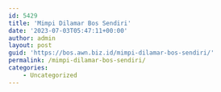 ```yaml
---
id: 5429
title: 'Mimpi Dilamar Bos Sendiri'
date: '2023-07-03T05:47:11+00:00'
author: admin
layout: post
guid: 'https://bos.awn.biz.id/mimpi-dilamar-bos-sendiri/'
permalink: /mimpi-dilamar-bos-sendiri/
categories:
    - Uncategorized
---
```


